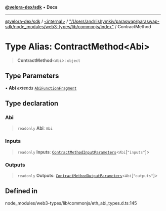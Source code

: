 [**@velora-dex/sdk**](../../../../README.md) • **Docs**

***

[@velora-dex/sdk](../../../../globals.md) / [\<internal\>](../../../README.md) / ["/Users/andriishymkiv/paraswap/paraswap-sdk/node\_modules/web3-types/lib/commonjs/index"](../README.md) / ContractMethod

# Type Alias: ContractMethod\<Abi\>

> **ContractMethod**\<`Abi`\>: `object`

## Type Parameters

• **Abi** *extends* [`AbiFunctionFragment`](AbiFunctionFragment.md)

## Type declaration

### Abi

> `readonly` **Abi**: `Abi`

### Inputs

> `readonly` **Inputs**: [`ContractMethodInputParameters`](ContractMethodInputParameters.md)\<`Abi`\[`"inputs"`\]\>

### Outputs

> `readonly` **Outputs**: [`ContractMethodOutputParameters`](ContractMethodOutputParameters.md)\<`Abi`\[`"outputs"`\]\>

## Defined in

node\_modules/web3-types/lib/commonjs/eth\_abi\_types.d.ts:145
